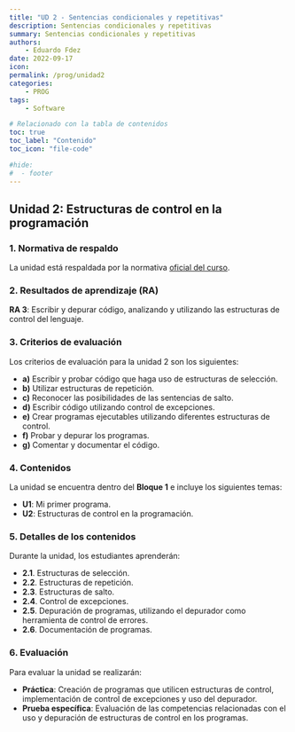 ```yaml
---
title: "UD 2 - Sentencias condicionales y repetitivas"
description: Sentencias condicionales y repetitivas
summary: Sentencias condicionales y repetitivas
authors:
    - Eduardo Fdez
date: 2022-09-17
icon: 
permalink: /prog/unidad2
categories:
    - PROG
tags:
    - Software

# Relacionado con la tabla de contenidos
toc: true
toc_label: "Contenido"
toc_icon: "file-code"

#hide:
#  - footer
---
```


## Unidad 2: Estructuras de control en la programación

### 1. **Normativa de respaldo**
La unidad está respaldada por la normativa [oficial del curso](https://www.todofp.es/dam/jcr:c198771c-775e-469b-936f-5f5ef6af165a/andtsdesarrollo-aplicaciones-web-pdf.pdf).

### 2. **Resultados de aprendizaje (RA)**
**RA 3**: Escribir y depurar código, analizando y utilizando las estructuras de control del lenguaje.

### 3. **Criterios de evaluación**
Los criterios de evaluación para la unidad 2 son los siguientes:   
- **a)** Escribir y probar código que haga uso de estructuras de selección.   
- **b)** Utilizar estructuras de repetición.   
- **c)** Reconocer las posibilidades de las sentencias de salto.   
- **d)** Escribir código utilizando control de excepciones.   
- **e)** Crear programas ejecutables utilizando diferentes estructuras de control.    
- **f)** Probar y depurar los programas.   
- **g)** Comentar y documentar el código.   

### 4. **Contenidos**
La unidad se encuentra dentro del **Bloque 1** e incluye los siguientes temas:   
- **U1**: Mi primer programa.   
- **U2**: Estructuras de control en la programación.

### 5. **Detalles de los contenidos**
Durante la unidad, los estudiantes aprenderán:
- **2.1**. Estructuras de selección.
- **2.2**. Estructuras de repetición.
- **2.3**. Estructuras de salto.
- **2.4**. Control de excepciones.
- **2.5**. Depuración de programas, utilizando el depurador como herramienta de control de errores.
- **2.6**. Documentación de programas.

### 6. **Evaluación**
Para evaluar la unidad se realizarán:
- **Práctica**: Creación de programas que utilicen estructuras de control, implementación de control de excepciones y uso del depurador.      
- **Prueba específica**: Evaluación de las competencias relacionadas con el uso y depuración de estructuras de control en los programas.
